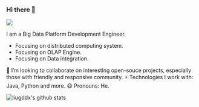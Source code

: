 ### Hi there 👋



<img src="https://visitor-badge.laobi.icu/badge?page_id=liugddx.readme" style="max-width:100%;">

I am a Big Data Platform Development Engineer.

- Focusing on distributed computing system.
- Focusing on OLAP Engine.
- Focusing on Data integration.

👯 I’m looking to collaborate on interesting open-souce projects, especially those with friendly and responsive community.
⚡️ Technologies I work with: Java, Python and more.
😄 Pronouns: He.

![liugddx's github stats](https://github-readme-stats.vercel.app/api?username=liugddx&show_icons=true&theme=radical&include_all_commits=true)
